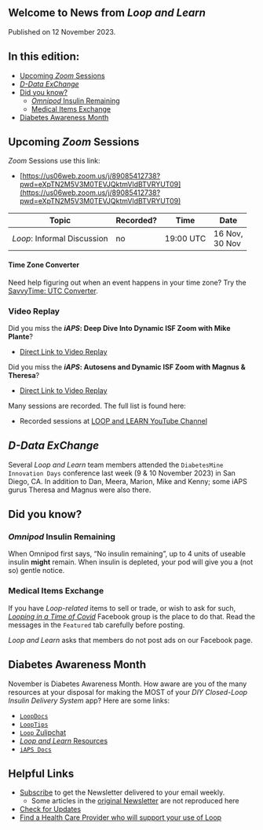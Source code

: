 ## Welcome to News from&nbsp;_<span translate="no">Loop and Learn</span>_

Published on 12 November 2023.

## In this edition:

* [Upcoming *Zoom* Sessions](#upcoming-zoom-sessions)
* [_<span translate="no">D-Data ExChange</span>_](#d-data-exchange)
* [Did you know?](#did-you-know)
    * [*Omnipod* Insulin Remaining](#omnipod-insulin-remaining)
    * [Medical Items Exchange](#medical-items-exchange)
* [Diabetes Awareness Month](#diabetes-awareness-month)


## Upcoming *Zoom* Sessions

*Zoom* Sessions use this link:

* [https://us06web.zoom.us/j/89085412738?pwd=eXpTN2M5V3M0TEVJQktmVldBTVRYUT09](https://us06web.zoom.us/j/89085412738?pwd=eXpTN2M5V3M0TEVJQktmVldBTVRYUT09)

| Topic | Recorded? | Time | Date |
| - | - | - | - |
| _<span translate="no">Loop</span>_: Informal Discussion | no | 19:00 UTC | 16 Nov,<br>30 Nov |

#### Time Zone Converter

Need help figuring out when an event happens in your time zone? Try the [SavvyTime: UTC Converter](https://savvytime.com/converter/utc).

### Video Replay

Did you miss the **_<span translate="no">iAPS</span>_: Deep Dive Into Dynamic ISF Zoom with Mike Plante**?

* [Direct Link to Video Replay](https://www.youtube.com/watch?v=7aJA-leQyPc)

Did you miss the **_<span translate="no">iAPS</span>_: Autosens and Dynamic ISF Zoom with Magnus & Theresa**?

* [Direct Link to Video Replay](https://www.youtube.com/watch?v=0Cv6gYMRBF4)

Many sessions are recorded. The full list is found here:

* Recorded sessions at&nbsp;[<span translate="no">LOOP and LEARN</span>&nbsp;YouTube Channel](https://www.youtube.com/c/loopandlearn)

## _<span translate="no">D-Data ExChange</span>_

Several&nbsp;_<span translate="no">Loop and Learn</span>_&nbsp;team members attended the `DiabetesMine Innovation Days` conference last week (9 & 10 November 2023) in San Diego, CA. In addition to Dan, Meera, Marion, Mike and Kenny; some iAPS gurus Theresa and Magnus were also there.

## Did you know?

### *Omnipod* Insulin Remaining

When Omnipod first says, “No insulin remaining”, up to 4 units of useable insulin **might** remain. When insulin is depleted, your pod will give you a (not so) gentle notice.

### Medical Items Exchange

If you have&nbsp;_<span translate="no">Loop-related</span>_&nbsp;items to sell or trade, or wish to ask for such, [_<span translate="no">Looping in a Time of Covid</span>_](https://www.facebook.com/groups/1087611668259945)&nbsp;Facebook group is the place to do that. Read the messages in the `Featured` tab carefully before posting.

_<span translate="no">Loop and Learn</span>_&nbsp;asks that members do not post ads on our Facebook page.

## Diabetes Awareness Month

November is Diabetes Awareness Month. How aware are you of the many resources at your disposal for making the MOST of your *DIY Closed-Loop Insulin Delivery System* app? Here are some links:

* [`LoopDocs`](https://loopkit.github.io/loopdocs/)
* [`LoopTips`](https://loopkit.github.io/looptips/)
* [`Loop` Zulipchat](https://loop.zulipchat.com/)
* [_<span translate="no">Loop and Learn</span>_&nbsp;Resources](https://www.loopandlearn.org/resources/)
* [`iAPS Docs`](https://iaps.readthedocs.io/en/main/)


## Helpful Links

* [Subscribe](https://www.loopandlearn.org/newsletter-signup/) to get the Newsletter delivered to your email weekly.
    * Some articles in the [original Newsletter](https://www.loopandlearn.org/2022/10/19/loop-and-learn-newsletter/) are not reproduced here
* [Check for Updates](https://www.loopandlearn.org/version-updates/)
* [Find a Health Care Provider who will support your use of&nbsp;<span translate="no">Loop</span>](https://www.loopandlearn.org/hcp-recommendations/)

